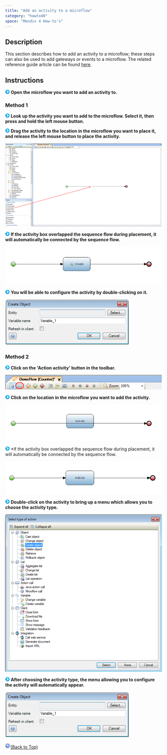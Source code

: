 ```yaml
---
title: "Add an activity to a microflow"
category: "howto40"
space: "Mendix 4 How-to's"
---
```

## Description

This section describes how to add an activity to a microflow; these steps can also be used to add gateways or events to a microflow. The related reference guide article can be found [here](https://world.mendix.com/pages/releaseview.action?pageId=9208499).

## Instructions

![](attachments/819203/917932.png) **Open the microflow you want to add an activity to.**

### Method 1

![](attachments/819203/917932.png) **Look up the activity you want to add to the microflow. Select it, then press and hold the left mouse button.**

![](attachments/819203/917932.png) **Drag the activity to the location in the microflow you want to place it, and release the left mouse button to place the activity.**

![](attachments/2621612/2752836.png)

![](attachments/819203/917932.png) **If the activity box overlapped the sequence flow during placement, it will automatically be connected by the sequence flow.**

![](attachments/2621612/2752837.png)

![](attachments/819203/917932.png) **You will be able to configure the activity by double-clicking on it.**

![](attachments/2621612/2752838.png)

### Method 2

![](attachments/819203/917932.png) **Click on the 'Action activity' button in the toolbar.**

![](attachments/2621612/2752835.png)

![](attachments/819203/917932.png) **Click on the location in the microflow you want to add the activity.**

![](attachments/2621612/2752841.png)

![](attachments/819203/917932.png) *If the activity box overlapped the sequence flow during placement, it will automatically be connected by the sequence flow.

![](attachments/2621612/2752831.png)

![](attachments/819203/917932.png) **Double-click on the activity to bring up a menu which allows you to choose the activity type.**

![](attachments/2621612/2752832.png)

![](attachments/819203/917932.png) **After choosing the activity type, the menu allowing you to configure the activity will automatically appear.**

![](attachments/2621612/2752838.png)

[![](attachments/819203/917564.png)](Add+an+activity+to+a+microflow)[(Back to Top)](Add+an+activity+to+a+microflow)